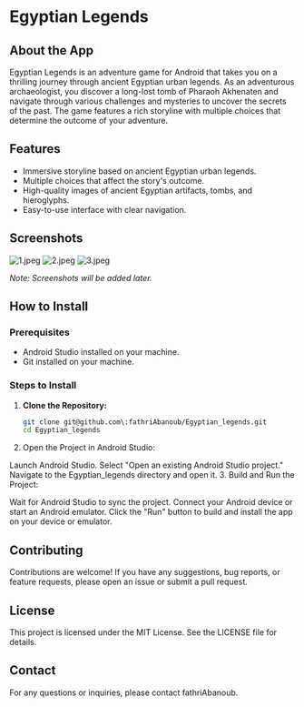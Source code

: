 # Egyptian Legends

## About the App

Egyptian Legends is an adventure game for Android that takes you on a thrilling journey through ancient Egyptian urban legends. As an adventurous archaeologist, you discover a long-lost tomb of Pharaoh Akhenaten and navigate through various challenges and mysteries to uncover the secrets of the past. The game features a rich storyline with multiple choices that determine the outcome of your adventure.

## Features

- Immersive storyline based on ancient Egyptian urban legends.
- Multiple choices that affect the story's outcome.
- High-quality images of ancient Egyptian artifacts, tombs, and hieroglyphs.
- Easy-to-use interface with clear navigation.

## Screenshots

![1.jpeg](..%2F..%2FDownloads%2F1.jpeg)
![2.jpeg](..%2F..%2FDownloads%2F2.jpeg)
![3.jpeg](..%2F..%2FDownloads%2F3.jpeg)

*Note: Screenshots will be added later.*

## How to Install

### Prerequisites

- Android Studio installed on your machine.
- Git installed on your machine.

### Steps to Install

1. **Clone the Repository:**
   ```sh
   git clone git@github.com\:fathriAbanoub/Egyptian_legends.git
   cd Egyptian_legends
2. Open the Project in Android Studio:

Launch Android Studio.
Select "Open an existing Android Studio project."
Navigate to the Egyptian_legends directory and open it.
3. Build and Run the Project:

Wait for Android Studio to sync the project.
Connect your Android device or start an Android emulator.
Click the "Run" button to build and install the app on your device or emulator.
## Contributing
Contributions are welcome! If you have any suggestions, bug reports, or feature requests, please open an issue or submit a pull request.

## License
This project is licensed under the MIT License. See the LICENSE file for details.

## Contact
For any questions or inquiries, please contact fathriAbanoub.


